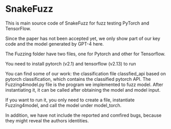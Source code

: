 # SnakeFuzz
This is main source code of SnakeFuzz for fuzz testing PyTorch and TensorFlow.

Since the paper has not been accepted yet, we only show part of our key code and the model generated by GPT-4 here.

The Fuzzing folder have two files, one for Pytorch and other for Tensorflow.

You need to install pytorch (v2.1) and tensorflow (v2.13) to run

You can find some of our work: the classification file classfied_api based on pytorch classification, which contains the classified pytorch API. 
The Fuzzing4model.py file is the program we implemented to fuzz model. After instantiating it, it can be called after obtaining the model and model input.

If you want to run it, you only need to create a file, instantiate Fuzzing4model, and call the model under model_torch.

In addition, we have not include the reported and comfired bugs, because they might reveal the authors identities.

